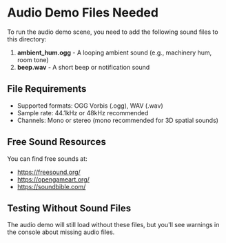 # Audio Demo Files Needed

To run the audio demo scene, you need to add the following sound files to this directory:

1. **ambient_hum.ogg** - A looping ambient sound (e.g., machinery hum, room tone)
2. **beep.wav** - A short beep or notification sound

## File Requirements

- Supported formats: OGG Vorbis (.ogg), WAV (.wav)
- Sample rate: 44.1kHz or 48kHz recommended
- Channels: Mono or stereo (mono recommended for 3D spatial sounds)

## Free Sound Resources

You can find free sounds at:
- https://freesound.org/
- https://opengameart.org/
- https://soundbible.com/

## Testing Without Sound Files

The audio demo will still load without these files, but you'll see warnings in the console about missing audio files.